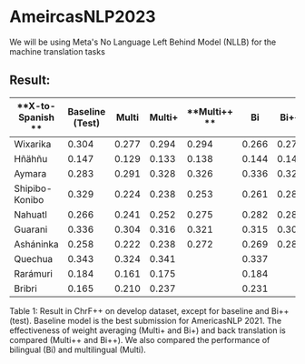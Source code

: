 # AmeircasNLP2023

We will be using Meta's No Language Left Behind Model (NLLB) for the machine translation tasks

## Result:

| **X-to-Spanish **| **Baseline (Test)** | **Multi** | **Multi+** | **Multi++ **| **Bi** | **Bi++** |** Bi++ (Test)**|
| -------------|------------------|-------|--------|---------|----|-------|-----------|
|Wixarika| 0.304 |0.277 |0.294 |0.294 |0.266 |0.279| 0.288|
|Hñähñu |0.147| 0.129| 0.133 |0.138 |0.144 |0.141 |0.148|
|Aymara |0.283 |0.291| 0.328 |0.326 |0.336 |0.326 |0.300|
|Shipibo-Konibo| 0.329 |0.224 |0.238 |0.253 |0.261 |0.283 |0.277|
|Nahuatl |0.266| 0.241 |0.252 |0.275| 0.282 |0.283 |0.237|
|Guarani |0.336 |0.304 |0.316 |0.321| 0.315| 0.303 |0.331|
|Asháninka |0.258 |0.222 |0.238 |0.272 |0.269 |0.286| 0.280|
|Quechua |0.343| 0.324 |0.341|  |0.337 | |0.344|
|Rarámuri |0.184| 0.161| 0.175|  |0.184| | 0.145|
|Bribri |0.165| 0.210| 0.237 ||0.231| |0.148|

Table 1: Result in ChrF++ on develop dataset, except for baseline and Bi++(test). Baseline model is the best submission for AmericasNLP 2021. The effectiveness of weight averaging (Multi+ and Bi+) and back translation is compared (Multi++ and Bi++). We also compared the performance of bilingual (Bi) and multilingual (Multi).
